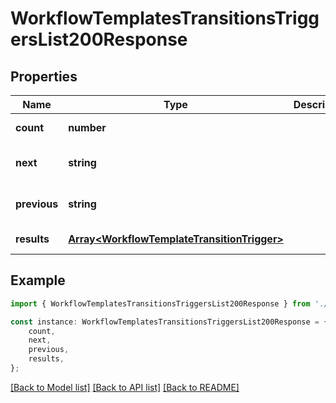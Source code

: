 # WorkflowTemplatesTransitionsTriggersList200Response


## Properties

Name | Type | Description | Notes
------------ | ------------- | ------------- | -------------
**count** | **number** |  | [default to undefined]
**next** | **string** |  | [optional] [default to undefined]
**previous** | **string** |  | [optional] [default to undefined]
**results** | [**Array&lt;WorkflowTemplateTransitionTrigger&gt;**](WorkflowTemplateTransitionTrigger.md) |  | [default to undefined]

## Example

```typescript
import { WorkflowTemplatesTransitionsTriggersList200Response } from './api';

const instance: WorkflowTemplatesTransitionsTriggersList200Response = {
    count,
    next,
    previous,
    results,
};
```

[[Back to Model list]](../README.md#documentation-for-models) [[Back to API list]](../README.md#documentation-for-api-endpoints) [[Back to README]](../README.md)
